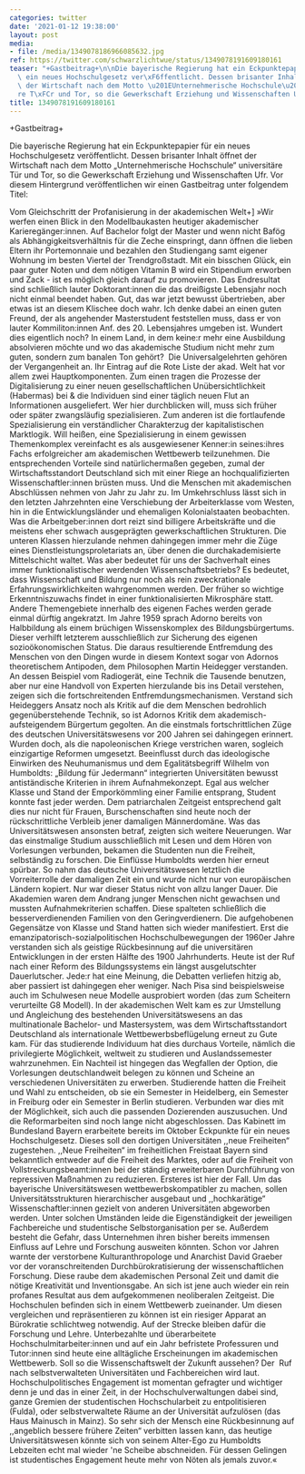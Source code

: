 ```yaml
---
categories: twitter
date: '2021-01-12 19:38:00'
layout: post
media:
- file: /media/1349078186966085632.jpg
ref: https://twitter.com/schwarzlichtwue/status/1349078191609180161
teaser: "+Gastbeitrag+\n\nDie bayerische Regierung hat ein Eckpunktepapier f\xFCr\
  \ ein neues Hochschulgesetz ver\xF6ffentlicht. Dessen brisanter Inhalt \xF6ffnet\
  \ der Wirtschaft nach dem Motto \u201EUnternehmerische Hochschule\u201C universit\xE4\
  re T\xFCr und Tor, so die Gewerkschaft Erziehung und Wissenschaften Ufr. "
title: 1349078191609180161
---
```

+Gastbeitrag+

Die bayerische Regierung hat ein Eckpunktepapier für ein neues Hochschulgesetz veröffentlicht. Dessen brisanter Inhalt öffnet der Wirtschaft nach dem Motto „Unternehmerische Hochschule“ universitäre Tür und Tor, so die Gewerkschaft Erziehung und Wissenschaften Ufr. 
Vor diesem Hintergrund veröffentlichen wir einen Gastbeitrag unter folgendem Titel:



Vom Gleichschritt der Profanisierung in der akademischen Welt+]
»Wir werfen einen Blick in den Modellbaukasten heutiger akademischer Karieregänger:innen. Auf Bachelor folgt der Master und wenn nicht Bafög als Abhängigkeitsverhältnis für die Zeche einspringt, dann öffnen die lieben Eltern ihr Portemonnaie und bezahlen den Studiengang samt eigener Wohnung im besten Viertel der Trendgroßstadt. Mit ein bisschen Glück, ein paar guter Noten und dem nötigen Vitamin B wird ein Stipendium erworben und Zack - ist es möglich gleich darauf zu promovieren.
Das Endresultat sind schließlich lauter Doktorant:innen die das dreißigste Lebensjahr noch nicht einmal beendet haben.
Gut, das war jetzt bewusst übertrieben, aber etwas ist an diesem Klischee doch wahr. Ich denke dabei an einen guten Freund, der als angehender Masterstudent feststellen muss, dass er von lauter Kommiliton:innen Anf. des 20. Lebensjahres umgeben ist. Wundert dies eigentlich noch?
In einem Land, in dem keine:r mehr eine Ausbildung absolvieren möchte und wo das akademische Studium nicht mehr zum guten, sondern zum banalen Ton gehört?  Die Universalgelehrten gehören der Vergangenheit an.
Ihr Eintrag auf die Rote Liste der akad. Welt hat vor allem zwei Hauptkomponenten. Zum einen tragen die Prozesse der Digitalisierung zu einer neuen gesellschaftlichen Unübersichtlichkeit (Habermas) bei &amp; die Individuen sind einer täglich neuen Flut an Informationen ausgeliefert.
Wer hier durchblicken will, muss sich früher oder später zwangsläufig spezialisieren. Zum anderen ist die fortlaufende Spezialisierung ein verständlicher Charakterzug der kapitalistischen Marktlogik.
Will heißen, eine Spezialisierung in einem gewissen Themenkomplex vereinfacht es als ausgewiesener Kenner:in seines:ihres Fachs erfolgreicher am akademischen Wettbewerb teilzunehmen. Die entsprechenden Vorteile sind natürlichermaßen gegeben, zumal der Wirtschaftsstandort Deutschland sich mit einer Riege an hochqualifizierten Wissenschaftler:innen brüsten muss.
Und die Menschen mit akademischen Abschlüssen nehmen von Jahr zu Jahr zu. Im Umkehrschluss lässt sich in den letzten Jahrzehnten eine Verschiebung der Arbeiterklasse vom Westen, hin in die Entwicklungsländer und ehemaligen Kolonialstaaten beobachten.
Was die Arbeitgeber:innen dort reizt sind billigere Arbeitskräfte und die meistens eher schwach ausgeprägten gewerkschaftlichen Strukturen. Die unteren Klassen hierzulande nehmen dahingegen immer mehr die Züge eines Dienstleistungsproletariats an, über denen die durchakademisierte Mittelschicht waltet. Was aber bedeutet für uns der Sachverhalt eines immer funktionalistischer werdenden Wissenschaftsbetriebs?
Es bedeutet, dass Wissenschaft und Bildung nur noch als rein zweckrationale Erfahrungswirklichkeiten wahrgenommen werden. Der früher so wichtige Erkenntniszuwachs findet in einer funktionalisierten Mikrosphäre statt.
Andere Themengebiete innerhalb des eigenen Faches werden gerade einmal dürftig angekratzt. Im Jahre 1959 sprach Adorno bereits von Halbbildung als einem brüchigen Wissenskomplex des Bildungsbürgertums.
Dieser verhilft letzterem ausschließlich zur Sicherung des eigenen sozioökonomischen Status. Die daraus resultierende Entfremdung des Menschen von den Dingen wurde in diesem Kontext sogar von Adornos theoretischem Antipoden, dem Philosophen Martin Heidegger verstanden.
An dessen Beispiel vom Radiogerät, eine Technik die Tausende benutzen, aber nur eine Handvoll von Experten hierzulande bis ins Detail verstehen, zeigen sich die fortschreitenden Entfremdungsmechanismen.
Verstand sich Heideggers Ansatz noch als Kritik auf die dem Menschen bedrohlich gegenüberstehende Technik, so ist Adornos Kritik dem akademisch-aufsteigendem Bürgertum gegolten.
An die einstmals fortschrittlichen Züge des deutschen Universitätswesens vor 200 Jahren sei dahingegen erinnert. Wurden doch, als die napoleonischen Kriege verstrichen waren, sogleich einzigartige Reformen umgesetzt.
Beeinflusst durch das ideologische Einwirken des Neuhumanismus und dem Egalitätsbegriff Wilhelm von Humboldts: „Bildung für Jedermann“ integrierten Universitäten bewusst antiständische Kriterien in ihrem Aufnahmekonzept.
Egal aus welcher Klasse und Stand der Emporkömmling einer Familie entsprang, Student konnte fast jeder werden. Dem patriarchalen Zeitgeist entsprechend galt dies nur nicht für Frauen, Burschenschaften sind heute noch der rückschrittliche Verbleib jener damaligen Männerdomäne.
Was das Universitätswesen ansonsten betraf, zeigten sich weitere Neuerungen. War das einstmalige Studium ausschließlich mit Lesen und dem Hören von Vorlesungen verbunden, bekamen die Studenten nun die Freiheit, selbständig zu forschen.
Die Einflüsse Humboldts werden hier erneut spürbar. So nahm das deutsche Universitätswesen letztlich die Vorreiterrolle der damaligen Zeit ein und wurde nicht nur von europäischen Ländern kopiert. Nur war dieser Status nicht von allzu langer Dauer.
Die Akademien waren dem Andrang junger Menschen nicht gewachsen und mussten Aufnahmekriterien schaffen. Diese spalteten schließlich die besserverdienenden Familien von den Geringverdienern. Die aufgehobenen Gegensätze von Klasse und Stand hatten sich wieder manifestiert.
Erst die emanzipatorisch-sozialpolitischen Hochschulbewegungen der 1960er Jahre verstanden sich als geistige Rückbesinnung auf die universitären Entwicklungen in der ersten Hälfte des 1900 Jahrhunderts.
Heute ist der Ruf nach einer Reform des Bildungssystems ein längst ausgelutschter Dauerlutscher. Jede:r hat eine Meinung, die Debatten verliefen hitzig ab, aber passiert ist dahingegen eher weniger.
Nach Pisa sind beispielsweise auch im Schulwesen neue Modelle ausprobiert worden (das zum Scheitern verurteilte G8 Modell).
In der akademischen Welt kam es zur Umstellung und Angleichung des bestehenden Universitätswesens an das multinationale Bachelor- und Mastersystem, was dem Wirtschaftsstandort Deutschland als internationale Wettbewerbsbeflügelung erneut zu Gute kam.
Für das studierende Individuum hat dies durchaus Vorteile, nämlich die privilegierte Möglichkeit, weltweit zu studieren und Auslandssemester wahrzunehmen.
Ein Nachteil ist hingegen das Wegfallen der Option, die Vorlesungen deutschlandweit belegen zu können und Scheine an verschiedenen Universitäten zu erwerben.
Studierende hatten die Freiheit und Wahl zu entscheiden, ob sie ein Semester in Heidelberg, ein Semester in Freiburg oder ein Semester in Berlin studieren. Verbunden war dies mit der Möglichkeit, sich auch die passenden Dozierenden auszusuchen.
Und die Reformarbeiten sind noch lange nicht abgeschlossen. Das Kabinett im Bundesland Bayern erarbeitete bereits im Oktober Eckpunkte für ein neues Hochschulgesetz. Dieses soll den dortigen Universitäten ,,neue Freiheiten“ zugestehen.
,,Neue Freiheiten“ im freiheitlichen Freistaat Bayern sind bekanntlich entweder auf die Freiheit des Marktes, oder auf die Freiheit von Vollstreckungsbeamt:innen bei der ständig erweiterbaren Durchführung von repressiven Maßnahmen zu reduzieren.
Ersteres ist hier der Fall. Um das bayerische Universitätswesen wettbewerbskompatibler zu machen, sollen Universitätsstrukturen hierarchischer ausgebaut und ,,hochkarätige“ Wissenschaftler:innen gezielt von anderen Universitäten abgeworben werden.
Unter solchen Umständen leide die Eigenständigkeit der jeweiligen Fachbereiche und studentische Selbstorganisation per se. Außerdem besteht die Gefahr, dass Unternehmen ihren bisher bereits immensen Einfluss auf Lehre und Forschung ausweiten könnten.
Schon vor Jahren warnte der verstorbene Kulturanthropologe und Anarchist David Graeber vor der voranschreitenden Durchbürokratisierung der wissenschaftlichen Forschung. Diese raube dem akademischen Personal Zeit und damit die nötige Kreativität und Inventionsgabe.
An sich ist jene auch wieder ein rein profanes Resultat aus dem aufgekommenen neoliberalen Zeitgeist. Die Hochschulen befinden sich in einem Wettbewerb zueinander.
Um diesen vergleichen und repräsentieren zu können ist ein riesiger Apparat an Bürokratie schlichtweg notwendig. Auf der Strecke bleiben dafür die Forschung und Lehre.
Unterbezahlte und überarbeitete Hochschulmitarbeiter:innen und auf ein Jahr befristete Professuren und Tutor:innen sind heute eine alltägliche Erscheinungen im akademischen Wettbewerb. Soll so die Wissenschaftswelt der Zukunft aussehen?
Der  Ruf nach selbstverwalteten Universitäten und Fachbereichen wird laut. Hochschulpolitisches Engagement ist momentan gefragter und wichtiger denn je und das in einer Zeit, in der Hochschulverwaltungen dabei sind, ganze Gremien der studentischen Hochschularbeit zu entpolitisieren (Fulda), oder selbstverwaltete Räume an der Universität aufzulösen (das Haus Mainusch in Mainz).
So sehr sich der Mensch eine Rückbesinnung auf ,,angeblich bessere frühere Zeiten“ verbitten lassen kann, das heutige Universitätswesen könnte sich von seinem Alter-Ego zu Humboldts Lebzeiten echt mal wieder 'ne Scheibe abschneiden.
Für dessen Gelingen ist studentisches Engagement heute mehr von Nöten als jemals zuvor.«